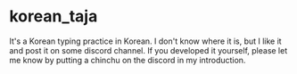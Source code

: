 # korean_taja
It's a Korean typing practice in Korean. I don't know where it is, but I like it and post it on some discord channel. If you developed it yourself, please let me know by putting a chinchu on the discord in my introduction.
